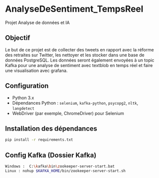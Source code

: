 # AnalyseDeSentiment_TempsReel
Projet Analyse de données et IA 


## Objectif
Le but de ce projet est de collecter des tweets en rapport avec la réforme des retraites sur Twitter, les nettoyer et les stocker dans une base de données PostgreSQL. Les données seront également envoyées à un topic Kafka pour une analyse de sentiment avec textblob en temps réel et faire une visualisation avec grafana.

## Configuration
- Python 3.x
- Dépendances Python : `selenium`, `kafka-python`, `psycopg2`, `nltk`, `langdetect`
- WebDriver (par exemple, ChromeDriver) pour Selenium

## Installation des dépendances
```bash
pip install -r requirements.txt
```
## Config Kafka (Dossier Kafka)
```bash
Windows :  C:\kafka\bin\zookeeper-server-start.bat
Linux : nohup $KAFKA_HOME/bin/zookeeper-server-start.sh
```
